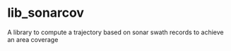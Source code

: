 # lib_sonarcov
A library to compute a trajectory based on sonar swath records to achieve an area coverage
